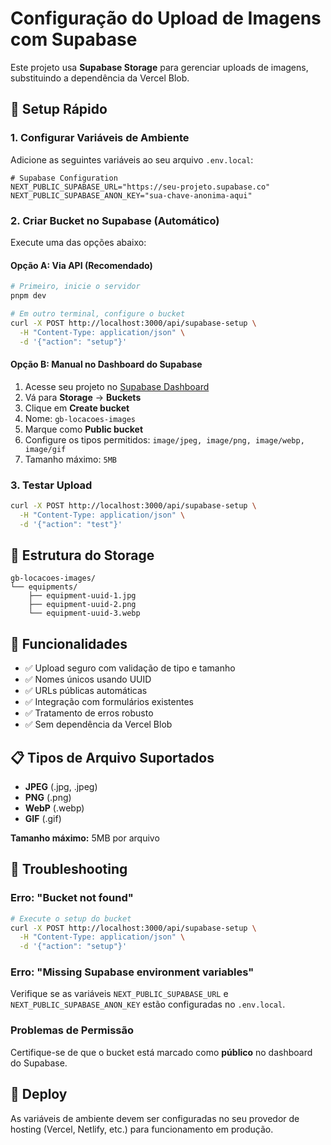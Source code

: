 # Configuração do Upload de Imagens com Supabase

Este projeto usa **Supabase Storage** para gerenciar uploads de imagens, substituindo a dependência da Vercel Blob.

## 🚀 Setup Rápido

### 1. Configurar Variáveis de Ambiente

Adicione as seguintes variáveis ao seu arquivo `.env.local`:

```env
# Supabase Configuration
NEXT_PUBLIC_SUPABASE_URL="https://seu-projeto.supabase.co"
NEXT_PUBLIC_SUPABASE_ANON_KEY="sua-chave-anonima-aqui"
```

### 2. Criar Bucket no Supabase (Automático)

Execute uma das opções abaixo:

#### Opção A: Via API (Recomendado)

```bash
# Primeiro, inicie o servidor
pnpm dev

# Em outro terminal, configure o bucket
curl -X POST http://localhost:3000/api/supabase-setup \
  -H "Content-Type: application/json" \
  -d '{"action": "setup"}'
```

#### Opção B: Manual no Dashboard do Supabase

1. Acesse seu projeto no [Supabase Dashboard](https://app.supabase.com)
2. Vá para **Storage** → **Buckets**
3. Clique em **Create bucket**
4. Nome: `gb-locacoes-images`
5. Marque como **Public bucket**
6. Configure os tipos permitidos: `image/jpeg, image/png, image/webp, image/gif`
7. Tamanho máximo: `5MB`

### 3. Testar Upload

```bash
curl -X POST http://localhost:3000/api/supabase-setup \
  -H "Content-Type: application/json" \
  -d '{"action": "test"}'
```

## 📁 Estrutura do Storage

```text
gb-locacoes-images/
└── equipments/
    ├── equipment-uuid-1.jpg
    ├── equipment-uuid-2.png
    └── equipment-uuid-3.webp
```

## 🔧 Funcionalidades

- ✅ Upload seguro com validação de tipo e tamanho
- ✅ Nomes únicos usando UUID
- ✅ URLs públicas automáticas
- ✅ Integração com formulários existentes
- ✅ Tratamento de erros robusto
- ✅ Sem dependência da Vercel Blob

## 📋 Tipos de Arquivo Suportados

- **JPEG** (.jpg, .jpeg)
- **PNG** (.png)
- **WebP** (.webp)
- **GIF** (.gif)

**Tamanho máximo:** 5MB por arquivo

## 🐛 Troubleshooting

### Erro: "Bucket not found"

```bash
# Execute o setup do bucket
curl -X POST http://localhost:3000/api/supabase-setup \
  -H "Content-Type: application/json" \
  -d '{"action": "setup"}'
```

### Erro: "Missing Supabase environment variables"

Verifique se as variáveis `NEXT_PUBLIC_SUPABASE_URL` e `NEXT_PUBLIC_SUPABASE_ANON_KEY` estão configuradas no `.env.local`.

### Problemas de Permissão

Certifique-se de que o bucket está marcado como **público** no dashboard do Supabase.

## 🚀 Deploy

As variáveis de ambiente devem ser configuradas no seu provedor de hosting
(Vercel, Netlify, etc.) para funcionamento em produção.

